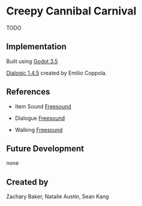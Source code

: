 # Creepy Cannibal Carnival
TODO

## Implementation


Built using [Godot 3.5](https://godotengine.org/download)

[Dialogic 1.4.5](https://github.com/coppolaemilio/dialogic) created by Emilio Coppola.

## References


* Item Sound [Freesound](https://freesound.org/people/eZZin/sounds/545857/)

* Dialogue [Freesound](https://freesound.org/people/MATRIXXX_/sounds/453037/)

* Walking [Freesound](https://freesound.org/people/markagames/sounds/444666/)

## Future Development
none

## Created by
Zachary Baker, Natalie Austin, Sean Kang
